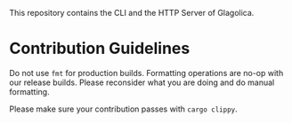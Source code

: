 This repository contains the CLI and the HTTP Server of Glagolica.

# Contribution Guidelines
Do not use `fmt` for production builds. Formatting operations are no-op with our release builds.
Please reconsider what you are doing and do manual formatting.

Please make sure your contribution passes with `cargo clippy`.
